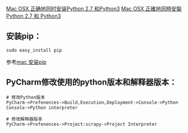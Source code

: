 [Mac OSX 正确地同时安装Python 2.7 和Python3](http://www.jianshu.com/p/51811fa24752)
[Mac OSX 正確地同時安裝 Python 2.7 和 Python3](https://stringpiggy.hpd.io/mac-osx-python3-dual-install/#step3)

## 安装pip：

```
sudo easy_install pip
```

参考[mac 安装pip](http://www.jianshu.com/p/f4b78fc5b163)

## PyCharm修改使用的python版本和解释器版本：

```
# 修改Python版本
PyCharm->Prefenences->Build,Execution,Deployment->Console->Python Console->Python interpreter

# 修改解释器版本
PyCharm->Prefenences->Project:scrapy->Project Interpreter
```

